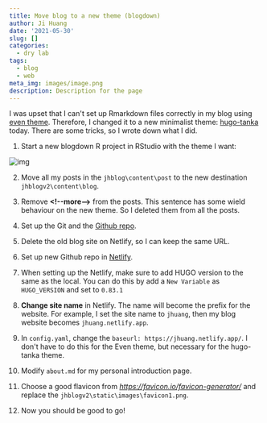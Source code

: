 ```yaml
---
title: Move blog to a new theme (blogdown)
author: Ji Huang
date: '2021-05-30'
slug: []
categories:
  - dry lab
tags:
  - blog
  - web
meta_img: images/image.png
description: Description for the page
---
```


I was upset that I can't set up Rmarkdown files correctly in my blog using [even theme](https://github.com/olOwOlo/hugo-theme-even). Therefore, I changed it to a new minimalist theme: [hugo-tanka](https://github.com/nanxstats/hugo-tanka) today. There are some tricks, so I wrote down what I did.

1. Start a new blogdown R project in RStudio with the theme I want:

![img](https://i.imgur.com/kJRXfvr.jpg)

2. Move all my posts in the `jhblog\content\post` to the new destination `jhblogv2\content\blog`.

3. Remove **\<\!--more\--\>** from the posts. This sentence has some wield behaviour on the new theme. So I deleted them from all the posts.

4. Set up the Git and the [Github repo](https://github.com/timedreamer/jhblogv2).

5. Delete the old blog site on Netlify, so I can keep the same URL.

6. Set up new Github repo in [Netlify](https://www.netlify.com/).

6. When setting up the Netlify, make sure to add HUGO version to the same as the local. You can do this by add a `New Variable` as `HUGO_VERSION` and set to `0.83.1`

7. **Change site name** in Netlify. The name will become the prefix for the website. For example, I set the site name to `jhuang`, then my blog website becomes `jhuang.netlify.app`.

8. In `config.yaml`, change the `baseurl: https://jhuang.netlify.app/`. I don't have to do this for the Even theme, but necessary for the hugo-tanka theme.

9. Modify `about.md` for my personal introduction page.

10. Choose a good flavicon from *https://favicon.io/favicon-generator/* and replace the `jhblogv2\static\images\favicon1.png`.

11. Now you should be good to go!


